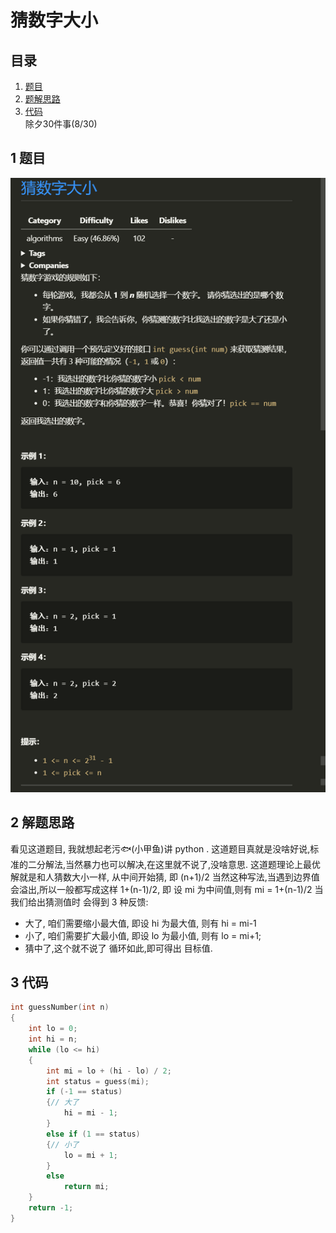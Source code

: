 # 猜数字大小
## 目录
1. [题目](#1) 
2. [题解思路](#2)
3. [代码](#3)  
除夕30件事(8/30)

##
<h2 id="1">1 题目</h2>

![alt](Q.PNG)
 

##
<h2 id="2">2 解题思路</h2>  

看见这道题目, 我就想起老污🐟(小甲鱼)讲 python .
这道题目真就是没啥好说,标准的二分解法,当然暴力也可以解决,在这里就不说了,没啥意思.
这道题理论上最优解就是和人猜数大小一样, 从中间开始猜, 即 (n+1)/2
当然这种写法,当遇到边界值会溢出,所以一般都写成这样 1+(n-1)/2, 即 设 mi 为中间值,则有 mi = 1+(n-1)/2
当我们给出猜测值时 会得到 3 种反馈:
* 大了, 咱们需要缩小最大值, 即设 hi 为最大值, 则有 hi = mi-1
* 小了, 咱们需要扩大最小值, 即设 lo 为最小值, 则有 lo = mi+1;
* 猜中了,这个就不说了
循环如此,即可得出 目标值.

## 
<h2 id="3">3 代码</h2>  

```c
int guessNumber(int n)
{
    int lo = 0;
    int hi = n;
    while (lo <= hi)
    {
        int mi = lo + (hi - lo) / 2;
        int status = guess(mi);
        if (-1 == status)
        {// 大了
            hi = mi - 1;
        } 
        else if (1 == status)
        {// 小了
            lo = mi + 1;
        }
        else
            return mi;
    }
    return -1;
}
```
